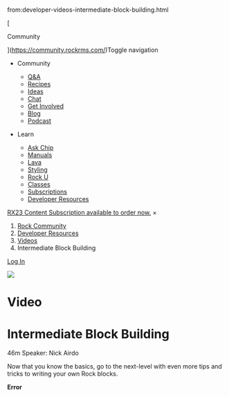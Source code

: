 # 
from:developer-videos-intermediate-block-building.html

   

[

Community

](https://community.rockrms.com/)Toggle navigation

*   Community
    
    *   [Q&A](https://community.rockrms.com/ask)
    *   [Recipes](https://community.rockrms.com/recipes)
    *   [Ideas](https://community.rockrms.com/Ideas)
    *   [Chat](https://community.rockrms.com/chat)
    *   [Get Involved](https://community.rockrms.com/get-involved)
    *   [Blog](https://community.rockrms.com/Connect)
    *   [Podcast](https://community.rockrms.com/podcast)
*   Learn
    
    *   [Ask Chip](https://community.rockrms.com/askchip)
    *   [Manuals](https://community.rockrms.com/documentation)
    *   [Lava](https://community.rockrms.com/Lava)
    *   [Styling](https://community.rockrms.com/styling)
    *   [Rock U](https://community.rockrms.com/rocku)
    *   [Classes](https://community.rockrms.com/classes)
    *   [Subscriptions](https://community.rockrms.com/subscriptions)
    *   [Developer Resources](https://community.rockrms.com/developer)

[RX23 Content Subscription available to order now.](https://community.rockrms.com/subscriptions) ×

1.  [Rock Community](/page/1247)
2.  [Developer Resources](/developer)
3.  [Videos](/developer/videos)
4.  Intermediate Block Building

[Log In](/login?returnurl=/page/1371)

![](/Themes/RockCommunity/Assets/Images/particles.png)

Video
=====

Intermediate Block Building
===========================

46m Speaker: Nick Airdo

Now that you know the basics, go to the next-level with even more tips and tricks to writing your own Rock blocks.

**Error**